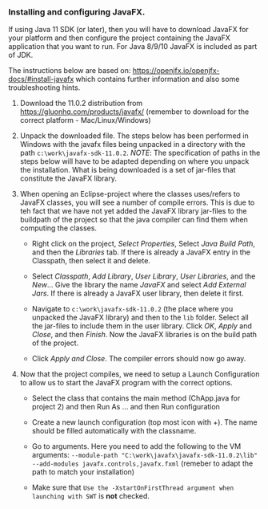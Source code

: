 ### Installing and configuring JavaFX.

If using Java 11 SDK (or later), then you will have to download JavaFX for your platform and then configure the project containing the JavaFX application that you want to run. For Java 8/9/10 JavaFX is included as part of JDK.

The instructions below are based on: https://openjfx.io/openjfx-docs/#install-javafx which contains further information and also some troubleshooting hints.

1. Download the 11.0.2 distribution from https://gluonhq.com/products/javafx/ (remember to download for the correct platform - Mac/Linux/Windows)

2. Unpack the downloaded file. The steps below has been performed in Windows with the javafx files being unpacked in a directory with the path `c:\work\javafx-sdk-11.0.2`. *NOTE*: The specification of paths in the steps below will have to be adapted depending on where you unpack the installation. What is being downloaded is a set of jar-files that constitute the JavaFX library.

3. When opening an Eclipse-project where the classes uses/refers to JavaFX classes, you will see a number of compile errors. This is due to teh fact that we have not yet added the JavaFX library jar-files to the buildpath of the project so that the java compiler can find them when computing the classes.

   - Right click on the project, *Select Properties*, Select *Java Build Path*, and then the *Libraries* tab. If there is already a JavaFX entry in the Classpath, then select it and delete.

   - Select *Classpath*, *Add Library*, *User Library*, *User Libraries*, and the *New*... Give the library the name *JavaFX* and select *Add External Jars*. If there is already a JavaFX user library, then delete it first.

   - Navigate to `c:\work\javafx-sdk-11.0.2` (the place where you unpacked the JavaFX library) and then to the `lib` folder. Select all the jar-files to include them in the user library. Click *OK*, *Apply* and *Close*, and then *Finish*. Now the JavaFX libraries is on the build path of the project.

   - Click *Apply and Close*. The compiler errors should now go away.

4. Now that the project compiles, we need to setup a Launch Configuration to allow us to start the JavaFX program with the correct options.

   - Select the class that contains the main method (ChApp.java for project 2) and then Run As ... and then Run configuration

   - Create a new launch configuration (top most icon with +). The name should be filled automatically with the classname.

   - Go to arguments. Here you need to add the following to the VM arguments: `--module-path "C:\work\javafx\javafx-sdk-11.0.2\lib" --add-modules javafx.controls,javafx.fxml` (remeber to adapt the path to match your installation)

   - Make sure that `Use the -XstartOnFirstThread argument when launching with SWT` is **not** checked.
